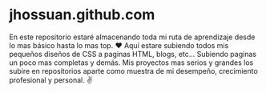 # jhossuan.github.com
En este repositorio estaré almacenando toda mi ruta de aprendizaje desde lo mas básico hasta lo mas top. ❤
Aquí estare subiendo todos mis pequeños diseños de CSS a paginas HTML, blogs, etc... Subiendo paginas un poco mas completas y demás. Mis proyectos mas serios y grandes los subire en repositorios aparte como muestra de mi desempeño, crecimiento profesional y personal. ✌
